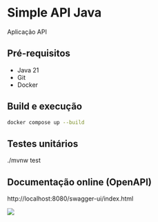 # Simple API Java

Aplicação API

## Pré-requisitos

- Java 21
- Git
- Docker

## Build e execução

```sh
docker compose up --build
```

## Testes unitários

./mvnw test

## Documentação online (OpenAPI)

http://localhost:8080/swagger-ui/index.html

![](/assets/images/swagger.png)
